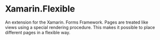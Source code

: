 # Xamarin.Flexible
An extension for the Xamarin. Forms Framework. Pages are treated like views using a special rendering procedure. This makes it possible to place different pages in a flexible way.
